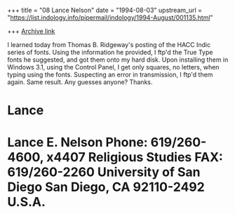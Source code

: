+++
title = "08 Lance Nelson"
date = "1994-08-03"
upstream_url = "https://list.indology.info/pipermail/indology/1994-August/001135.html"

+++
[Archive link](https://list.indology.info/pipermail/indology/1994-August/001135.html)

I learned today from Thomas B. Ridgeway's posting of the HACC Indic series of
fonts.  Using the information he provided, I ftp'd the True Type fonts he
suggested, and got them onto my hard disk.  Upon installing them in Windows
3.1, using the Control Panel, I get only squares, no letters, when typing
using the fonts.  Suspecting an error in transmission, I ftp'd them again. 
Same result.  Any guesses anyone?  Thanks.

Lance
==============================================================================
Lance E. Nelson                                    Phone: 619/260-4600, x4407
Religious Studies                                           FAX: 619/260-2260
University of San Diego                        San Diego, CA 92110-2492 U.S.A. 
==============================================================================







